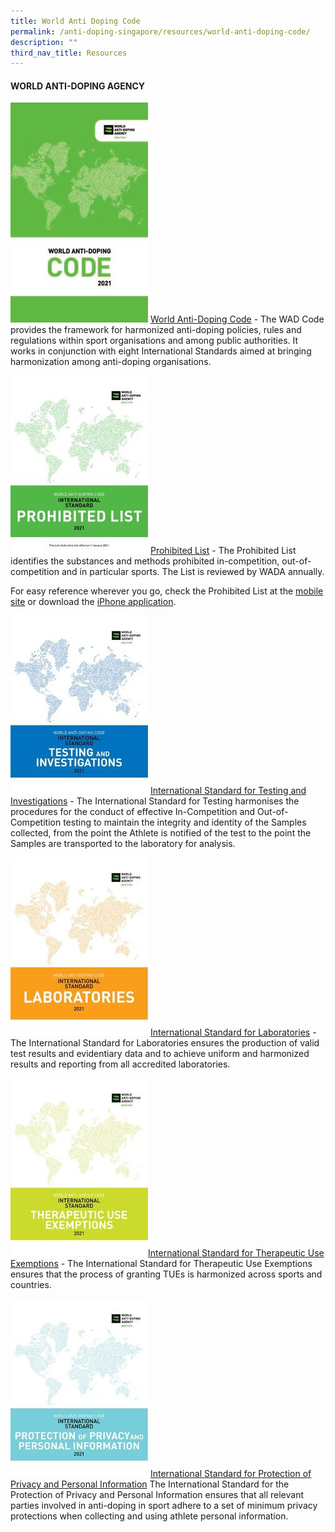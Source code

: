 ```yaml
---
title: World Anti Doping Code
permalink: /anti-doping-singapore/resources/world-anti-doping-code/
description: ""
third_nav_title: Resources
---
```

#### **WORLD ANTI-DOPING AGENCY**

![World Anti-Doping Code](/images/What%20We%20Do/Anti%20Doping%20Singapore/Resources/World%20Anti%20Doping%20Code/WADA_Code_2021.jpeg)
[World Anti-Doping Code](https://www.wada-ama.org/en/resources/the-code/world-anti-doping-code) - The WAD Code provides the framework for harmonized anti-doping policies, rules and regulations within sport organisations and among public authorities. It works in conjunction with eight International Standards aimed at bringing harmonization among anti-doping organisations.

![Prohibited List](/images/What%20We%20Do/Anti%20Doping%20Singapore/Resources/World%20Anti%20Doping%20Code/ISPL_2021.jpeg)
[Prohibited List](https://www.wada-ama.org/en/resources/science-medicine/prohibited-list-documents) - The Prohibited List identifies the substances and methods prohibited in-competition, out-of-competition and in particular sports. The List is reviewed by WADA annually.

For easy reference wherever you go, check the Prohibited List at the [mobile site](http://list.wada-ama.org/ "Prohibited List Mobile") or download the [iPhone application](http://itunes.apple.com/us/app/wada-prohibited-list-2011/id408057950?mt=8 "Prohibited List iTunes").

![International Standard for Testing and Investigations](/images/What%20We%20Do/Anti%20Doping%20Singapore/Resources/World%20Anti%20Doping%20Code/ISTI_2021.jpeg)
[International Standard for Testing and Investigations](https://www.wada-ama.org/en/resources/world-anti-doping-program/international-standard-for-testing-and-investigations-isti) - 
The International Standard for Testing harmonises the procedures for the conduct of effective In-Competition and Out-of-Competition testing to maintain the integrity and identity of the Samples collected, from the point the Athlete is notified of the test to the point the Samples are transported to the laboratory for analysis.

![Laboratories](/images/What%20We%20Do/Anti%20Doping%20Singapore/Resources/World%20Anti%20Doping%20Code/ISL_2021.jpeg)
[International Standard for Laboratories](https://www.wada-ama.org/en/resources/world-anti-doping-program/international-standard-laboratories-isl) - 
The International Standard for Laboratories ensures the production of valid test results and evidentiary data and to achieve uniform and harmonized results and reporting from all accredited laboratories.

![](/images/What%20We%20Do/Anti%20Doping%20Singapore/Resources/World%20Anti%20Doping%20Code/ISTUE_2021.jpeg)[International Standard for Therapeutic Use Exemptions](https://www.wada-ama.org/en/resources/world-anti-doping-program/international-standard-therapeutic-use-exemptions-istue) - The International Standard for Therapeutic Use Exemptions ensures that the process of granting TUEs is harmonized across sports and countries.

![International Standard for Protection of Privacy and Personal Information](/images/What%20We%20Do/Anti%20Doping%20Singapore/Resources/World%20Anti%20Doping%20Code/ISPPPI_2021.jpeg)
[International Standard for Protection of Privacy and Personal Information](https://www.wada-ama.org/en/resources/data-protection/international-standard-for-the-protection-of-privacy-and-personal)
The International Standard for the Protection of Privacy and Personal Information ensures that all relevant parties involved in anti-doping in sport adhere to a set of minimum privacy protections when collecting and using athlete personal information.